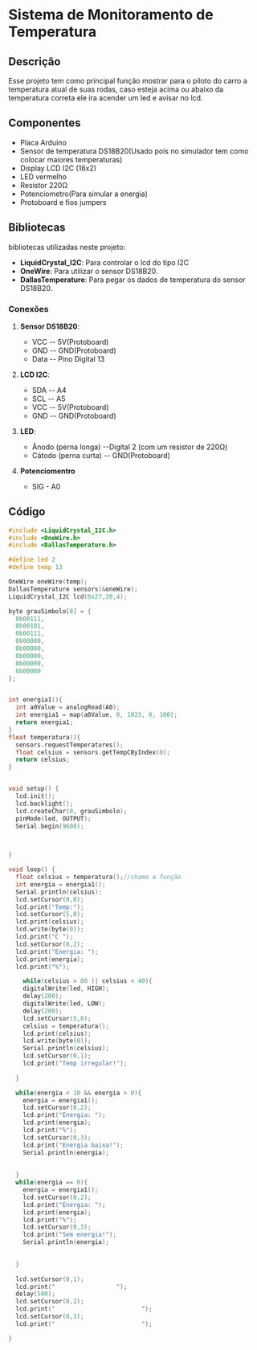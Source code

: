 # Sistema de Monitoramento de Temperatura

## Descrição

Esse projeto tem como principal função mostrar para o piloto do carro a temperatura atual de suas rodas, caso esteja acima ou abaixo da temperatura correta ele ira acender um led e avisar no lcd.

## Componentes

- Placa Arduino
- Sensor de temperatura DS18B20(Usado pois no simulador tem como colocar maiores temperaturas)
- Display LCD I2C (16x2)
- LED vermelho
- Resistor 220Ω
- Potenciometro(Para simular a energia)
- Protoboard e fios jumpers

## Bibliotecas

bibliotecas utilizadas neste projeto:

- **LiquidCrystal_I2C**: Para controlar o lcd do tipo I2C
- **OneWire**: Para utilizar o sensor DS18B20.
- **DallasTemperature**: Para pegar os dados de temperatura do sensor DS18B20.

### Conexões

1. **Sensor DS18B20**:
   - VCC -- 5V(Protoboard)
   - GND -- GND(Protoboard)
   - Data -- Pino Digital 13

2. **LCD I2C**:
   - SDA -- A4
   - SCL -- A5
   - VCC -- 5V(Protoboard)
   - GND -- GND(Protoboard)

3. **LED**:
   - Ânodo (perna longa) --Digital 2 (com um resistor de 220Ω)
   - Cátodo (perna curta) -- GND(Protoboard)

4. **Potenciomentro**
   - SIG - A0

## Código

```cpp
#include <LiquidCrystal_I2C.h>
#include <OneWire.h>
#include <DallasTemperature.h>

#define led 2
#define temp 13

OneWire oneWire(temp);
DallasTemperature sensors(&oneWire);
LiquidCrystal_I2C lcd(0x27,20,4);

byte grauSimbolo[8] = {
  0b00111,
  0b00101,
  0b00111,
  0b00000,
  0b00000,
  0b00000,
  0b00000,
  0b00000
};


int energia1(){
  int a0Value = analogRead(A0);
  int energia1 = map(a0Value, 0, 1023, 0, 100);
  return energia1;
}
float temperatura(){
  sensors.requestTemperatures();
  float celsius = sensors.getTempCByIndex(0);
  return celsius;
}


void setup() {
  lcd.init();
  lcd.backlight();
  lcd.createChar(0, grauSimbolo);
  pinMode(led, OUTPUT);
  Serial.begin(9600);
  


}

void loop() {
  float celsius = temperatura();//chama a função
  int energia = energia1();
  Serial.println(celsius);
  lcd.setCursor(0,0);
  lcd.print("Temp:");
  lcd.setCursor(5,0);
  lcd.print(celsius);
  lcd.write(byte(0)); 
  lcd.print("C ");  
  lcd.setCursor(0,2);
  lcd.print("Energia: ");
  lcd.print(energia);
  lcd.print("%");

    while(celsius > 80 || celsius < 40){
    digitalWrite(led, HIGH);
    delay(200);
    digitalWrite(led, LOW);
    delay(200);
    lcd.setCursor(5,0);
    celsius = temperatura();
    lcd.print(celsius);
    lcd.write(byte(0)); 
    Serial.println(celsius);
    lcd.setCursor(0,1);
    lcd.print("Temp irregular!");  
    
  }

  while(energia < 10 && energia > 0){
    energia = energia1();
    lcd.setCursor(0,2);
    lcd.print("Energia: ");
    lcd.print(energia);
    lcd.print("%");
    lcd.setCursor(0,3);
    lcd.print("Energia baixa!");
    Serial.println(energia);
    
    
  }
  while(energia == 0){  
    energia = energia1();  
    lcd.setCursor(0,2);
    lcd.print("Energia: ");
    lcd.print(energia);
    lcd.print("%");
    lcd.setCursor(0,3);
    lcd.print("Sem energia!");
    Serial.println(energia);
    

  }
  
  lcd.setCursor(0,1);
  lcd.print("                 ");
  delay(500);
  lcd.setCursor(0,2);
  lcd.print("                        ");
  lcd.setCursor(0,3);
  lcd.print("                        ");

}

